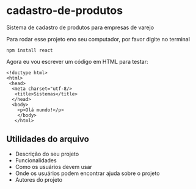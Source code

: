 # cadastro-de-produtos
Sistema de cadastro de produtos para empresas de varejo

Para rodar esse projeto eno seu computador, por favor digite no terminal

```
npm install react
```

Agora eu vou escrever um código em HTML para testar:

```
<!doctype html>
<html>
 <head>
  <meta charset="utf-8/>
   <title>Sistemas</title>  
  </head>
  <body>
    <p>Olá mundo!</p>
    </body>
   </html>
   ```
## Utilidades do arquivo

* Descrição do seu projeto
* Funcionalidades
* Como os usuários devem usar
* Onde os usuários podem encontrar ajuda sobre o projeto
* Autores do projeto
